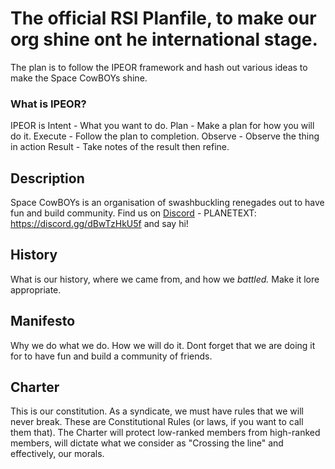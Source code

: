 # The official RSI Planfile, to make our org shine ont he international stage. 
The plan is to follow the IPEOR framework and hash out various ideas to make the Space CowBOYs shine. 

### What is IPEOR?
IPEOR is
    Intent - What you want to do.
    Plan - Make a plan for how you will do it.
    Execute - Follow the plan to completion. 
    Observe - Observe the thing in action
    Result - Take notes of the result then refine. 

## Description
Space CowBOYs is an organisation of swashbuckling renegades out to have fun and build community. Find us on [Discord](https://discord.gg/dBwTzHkU5f) - PLANETEXT: https://discord.gg/dBwTzHkU5f and say hi!

## History
What is our history, where we came from, and how we *battled.* Make it lore appropriate.

## Manifesto
Why we do what we do. How we will do it. Dont forget that we are doing it for to have fun and build a community of friends. 

## Charter
This is our constitution. As a syndicate, we must have rules that we will never break. These are Constitutional Rules (or laws, if you want to call them that). The Charter will protect low-ranked members from high-ranked members, will dictate what we consider as "Crossing the line" and effectively, our morals. 
